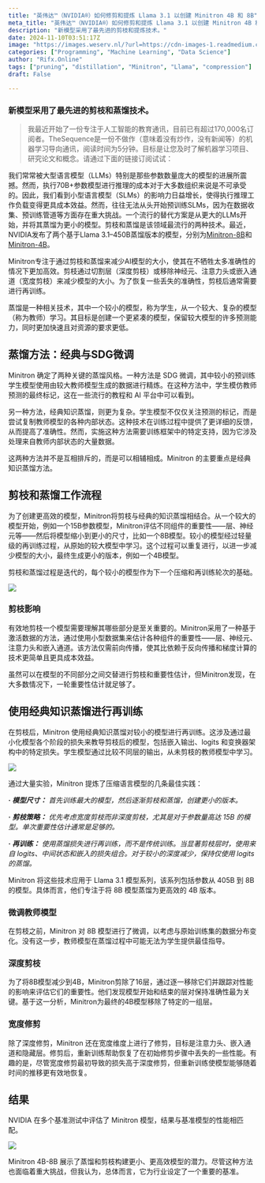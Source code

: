 ```yaml
---
title: "英伟达™（NVIDIA®）如何修剪和提炼 Llama 3.1 以创建 Minitron 4B 和 8B"
meta_title: "英伟达™（NVIDIA®）如何修剪和提炼 Llama 3.1 以创建 Minitron 4B 和 8B"
description: "新模型采用了最先进的剪枝和提炼技术。"
date: 2024-11-10T03:51:17Z
image: "https://images.weserv.nl/?url=https://cdn-images-1.readmedium.com/v2/resize:fit:800/1*31z3hqn4YezbfYAb1RZGmA.jpeg"
categories: ["Programming", "Machine Learning", "Data Science"]
author: "Rifx.Online"
tags: ["pruning", "distillation", "Minitron", "Llama", "compression"]
draft: False

---
```




### 新模型采用了最先进的剪枝和蒸馏技术。




> 我最近开始了一份专注于人工智能的教育通讯，目前已有超过170,000名订阅者。TheSequence是一份不做作（意味着没有炒作，没有新闻等）的机器学习导向通讯，阅读时间为5分钟。目标是让您及时了解机器学习项目、研究论文和概念。请通过下面的链接订阅试试：

我们常常被大型语言模型（LLMs）特别是那些参数数量庞大的模型的进展所震撼。然而，执行70B+参数模型进行推理的成本对于大多数组织来说是不可承受的。因此，我们看到小型语言模型（SLMs）的影响力日益增长，使得执行推理工作负载变得更具成本效益。然而，往往无法从头开始预训练SLMs，因为在数据收集、预训练管道等方面存在重大挑战。一个流行的替代方案是从更大的LLMs开始，并将其蒸馏为更小的模型。剪枝和蒸馏是该领域最流行的两种技术。最近，NVIDIA发布了两个基于Llama 3.1–450B蒸馏版本的模型，分别为[Minitron-8B](https://huggingface.co/nvidia/Minitron-8B-Base)和[Minitron-4B](https://huggingface.co/nvidia/Minitron-4B-Base)。

Minitron专注于通过剪枝和蒸馏来减少AI模型的大小，使其在不牺牲太多准确性的情况下更加高效。剪枝通过切割层（深度剪枝）或移除神经元、注意力头或嵌入通道（宽度剪枝）来减少模型的大小。为了恢复一些丢失的准确性，剪枝后通常需要进行再训练。

蒸馏是一种相关技术，其中一个较小的模型，称为学生，从一个较大、复杂的模型（称为教师）学习。其目标是创建一个更紧凑的模型，保留较大模型的许多预测能力，同时更加快速且对资源的要求更低。

## 蒸馏方法：经典与SDG微调

Minitron 确定了两种关键的蒸馏风格。一种方法是 SDG 微调，其中较小的预训练学生模型使用由较大教师模型生成的数据进行精炼。在这种方法中，学生模仿教师预测的最终标记，这在一些流行的教程和 AI 平台中可以看到。

另一种方法，经典知识蒸馏，则更为复杂。学生模型不仅仅关注预测的标记，而是尝试复制教师模型的各种内部状态。这种技术在训练过程中提供了更详细的反馈，从而提高了准确性。然而，实施这种方法需要训练框架中的特定支持，因为它涉及处理来自教师内部状态的大量数据。

这两种方法并不是互相排斥的，而是可以相辅相成。Minitron 的主要重点是经典知识蒸馏方法。

## 剪枝和蒸馏工作流程

为了创建更高效的模型，Minitron将剪枝与经典的知识蒸馏相结合。从一个较大的模型开始，例如一个15B参数模型，Minitron评估不同组件的重要性——层、神经元等——然后将模型缩小到更小的尺寸，比如一个8B模型。较小的模型经过轻量级的再训练过程，从原始的较大模型中学习。这个过程可以重复进行，以进一步减少模型的大小，最终生成更小的版本，例如一个4B模型。

剪枝和蒸馏过程是迭代的，每个较小的模型作为下一个压缩和再训练轮次的基础。

![](https://images.weserv.nl/?url=https://cdn-images-1.readmedium.com/v2/resize:fit:800/0*-OWdvuSvUmgIsZ32.png)

### 剪枝影响

有效地剪枝一个模型需要理解其哪些部分是至关重要的。Minitron采用了一种基于激活数据的方法，通过使用小型数据集来估计各种组件的重要性——层、神经元、注意力头和嵌入通道。该方法仅需前向传播，使其比依赖于反向传播和梯度计算的技术更简单且更具成本效益。

虽然可以在模型的不同部分之间交替进行剪枝和重要性估计，但Minitron发现，在大多数情况下，一轮重要性估计就足够了。

## 使用经典知识蒸馏进行再训练

在剪枝后，Minitron 使用经典知识蒸馏对较小的模型进行再训练。这涉及通过最小化模型各个阶段的损失来教导剪枝后的模型，包括嵌入输出、logits 和变换器架构中的特定损失。学生模型通过比较不同层的输出，从未剪枝的教师模型中学习。

![](https://images.weserv.nl/?url=https://cdn-images-1.readmedium.com/v2/resize:fit:800/0*IA_kPo30R85p_77j.png)

通过大量实验，Minitron 提炼了压缩语言模型的几条最佳实践：

***· 模型尺寸：*** *首先训练最大的模型，然后逐渐剪枝和蒸馏，创建更小的版本。*

***· 剪枝策略：*** *优先考虑宽度剪枝而非深度剪枝，尤其是对于参数量高达 15B 的模型。单次重要性估计通常是足够的。*

***· 再训练：*** *使用蒸馏损失进行再训练，而不是传统训练。当显著剪枝层时，使用来自 logits、中间状态和嵌入的损失组合。对于较小的深度减少，保持仅使用 logits 的蒸馏。*

Minitron 将这些技术应用于 Llama 3\.1 模型系列，该系列包括参数从 405B 到 8B 的模型。具体而言，他们专注于将 8B 模型蒸馏为更高效的 4B 版本。

### 微调教师模型

在剪枝之前，Minitron 对 8B 模型进行了微调，以考虑与原始训练集的数据分布变化。没有这一步，教师模型在蒸馏过程中可能无法为学生提供最佳指导。

### 深度剪枝

为了将8B模型减少到4B，Minitron剪除了16层，通过逐一移除它们并跟踪对性能的影响来评估它们的重要性。他们发现模型开始和结束的层对保持准确性最为关键。基于这一分析，Minitron为最终的4B模型移除了特定的一组层。

### 宽度修剪

除了深度修剪，Minitron 还在宽度维度上进行了修剪，目标是注意力头、嵌入通道和隐藏层。修剪后，重新训练帮助恢复了在初始修剪步骤中丢失的一些性能。有趣的是，尽管宽度修剪最初导致的损失高于深度修剪，但重新训练使模型能够随着时间的推移更有效地恢复。

## 结果

NVIDIA 在多个基准测试中评估了 Minitron 模型，结果与基准模型的性能相匹配。

![](https://images.weserv.nl/?url=https://cdn-images-1.readmedium.com/v2/resize:fit:800/1*tVGs8v5FZHsWrpmMetDYHQ.png)

Minitron 4B\-8B 展示了蒸馏和剪枝构建更小、更高效模型的潜力。尽管这种方法也面临着重大挑战，但我认为，总体而言，它为行业设定了一个重要的基准。

